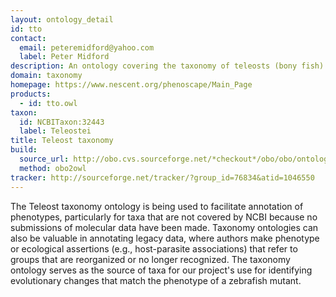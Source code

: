```yaml
---
layout: ontology_detail
id: tto
contact: 
  email: peteremidford@yahoo.com
  label: Peter Midford
description: An ontology covering the taxonomy of teleosts (bony fish)
domain: taxonomy
homepage: https://www.nescent.org/phenoscape/Main_Page
products: 
  - id: tto.owl
taxon: 
  id: NCBITaxon:32443
  label: Teleostei
title: Teleost taxonomy
build:
  source_url: http://obo.cvs.sourceforge.net/*checkout*/obo/obo/ontology/taxonomy/teleost_taxonomy.obo
  method: obo2owl
tracker: http://sourceforge.net/tracker/?group_id=76834&atid=1046550
---
```


The Teleost taxonomy ontology is being used to facilitate annotation of phenotypes, particularly for taxa that are not covered by NCBI because no submissions of molecular data have been made. Taxonomy ontologies can also be valuable in annotating legacy data, where authors make phenotype or ecological assertions (e.g., host-parasite associations) that refer to groups that are reorganized or no longer recognized. The taxonomy ontology serves as the source of taxa for our project's use for identifying evolutionary changes that match the phenotype of a zebrafish mutant.
